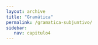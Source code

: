 ```yaml
---
layout: archive
title: "Gramática"
permalink: /gramatica-subjuntivo/
sidebar:
   nav: capitulo4
---
```


